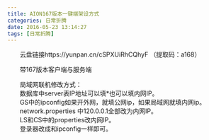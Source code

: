 ```yaml
---
title: AION167版本一键端架设方式
categories: 日常折腾
date: 2016-05-23 13:14:27
tags: [日常折腾]
---
```


&emsp;&emsp;云盘链接https://yunpan.cn/cSPXUiRhCQhyF （提取码：a168） 

&emsp;&emsp;带167版本客户端与服务端


&emsp;&emsp;局域网联机修改方式：   
&emsp;&emsp;数据库中server表IP地址可以填*也可以填内网IP。   
&emsp;&emsp;GS中的ipconfig如果开外网，就填公网ip，如果局域网就填内网ip。    
&emsp;&emsp;network.properties 中120.0.0.1全部改为内网IP。   
&emsp;&emsp;LS和CS中的properties改内网IP。   
&emsp;&emsp;登录器改成和ipconfig一样即可。   